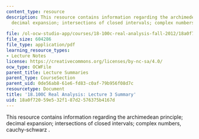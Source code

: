 ```yaml
---
content_type: resource
description: This resource contains information regarding the archimedean principle;
  decimal expansion; intersections of closed intervals; complex numbers, cauchy-schwarz
  .
file: /ol-ocw-studio-app/courses/18-100c-real-analysis-fall-2012/18a0f72059e532f187d2576375b4167d_MIT18_100CF12_l3sum.pdf
file_size: 604286
file_type: application/pdf
learning_resource_types:
- Lecture Notes
license: https://creativecommons.org/licenses/by-nc-sa/4.0/
ocw_type: OCWFile
parent_title: Lecture Summaries
parent_type: CourseSection
parent_uid: 0de56ab8-61e6-fd83-c0af-79b956f08d7c
resourcetype: Document
title: '18.100C Real Analysis: Lecture 3 Summary'
uid: 18a0f720-59e5-32f1-87d2-576375b4167d
---
```

This resource contains information regarding the archimedean principle; decimal expansion; intersections of closed intervals; complex numbers, cauchy-schwarz .